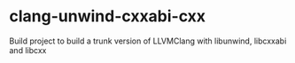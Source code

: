 clang-unwind-cxxabi-cxx
=======================

Build project to build a trunk version of LLVMClang with libunwind, libcxxabi and libcxx
